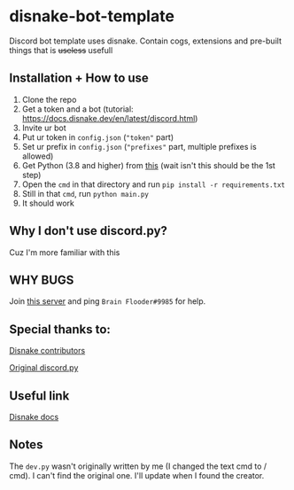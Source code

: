 # disnake-bot-template
Discord bot template uses disnake. Contain cogs, extensions and pre-built things that is ~~useless~~ usefull
## Installation + How to use
1. Clone the repo
2. Get a token and a bot (tutorial: https://docs.disnake.dev/en/latest/discord.html)
3. Invite ur bot
4. Put ur token in `config.json` (`"token"` part)
5. Set ur prefix in `config.json` (`"prefixes"` part, multiple prefixes is allowed)
6. Get Python (3.8 and higher) from [this](https://python.net) (wait isn't this should be the 1st step)
7. Open the `cmd` in that directory and run `pip install -r requirements.txt`
8. Still in that `cmd`, run `python main.py`
9. It should work
## Why I don't use discord.py?
Cuz I'm more familiar with this
## WHY BUGS
Join [this server](https://discord.gg/PAzwTQz2mV) and ping `Brain Flooder#9985` for help.
## Special thanks to:
[Disnake contributors](https://github.com/DisnakeDev/disnake)

[Original discord.py](https://github.com/Rapptz/discord.py)
## Useful link
[Disnake docs](https://docs.disnake.dev)
## Notes
The `dev.py` wasn't originally written by me (I changed the text cmd to / cmd). I can't find the original one. I'll update when I found the creator.

